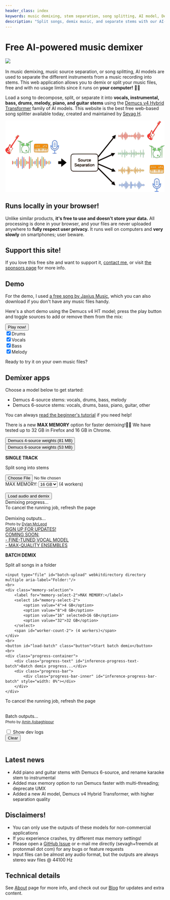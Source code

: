 ```yaml
---
header_class: index
keywords: music demixing, stem separation, song splitting, AI model, Demucs, Transformer, free music demixer, private, unlimited use, in-browser tool
description: "Split songs, demix music, and separate stems with our AI-based tool: free, private, and unlimited use directly in your browser."
---
```

<script src="WavFileEncoder.js" type="module"></script>
<script src="main.js" type="module"></script>
<script src="https://cdn.jsdelivr.net/npm/fflate@0.8.0/umd/index.js"></script>

# Free AI-powered music demixer

<a href="https://theresanaiforthat.com/ai/free-music-demixer/?ref=featured&v=691965" target="_blank"><img width="250" src="https://media.theresanaiforthat.com/featured3.png"></a>

In music demixing, music source separation, or song splitting, AI models are used to separate the different instruments from a music recording into stems. This web application allows you to demix or split your music files, free and with no usage limits since it runs on **your computer!** 🫵🏽

Load a song to decompose, split, or separate it into **vocals, instrumental, bass, drums, melody, piano, and guitar stems** using the [Demucs v4 Hybrid Transformer](https://github.com/facebookresearch/demucs) family of AI models. This website is the best free web-based song splitter available today, created and maintained by [Sevag H](https://github.com/sevagh).
<div class="image-container">
<img class="responsive-img" src="./assets/images/music-demix.webp" alt="music-demixing-diagram"/>
</div>

## Runs locally in your browser!

Unlike similar products, **it's free to use and doesn't store your data.** All processing is done in your browser, and your files are never uploaded anywhere to **fully respect user privacy.** It runs well on computers and **very slowly** on smartphones; user beware.

## Support this site!

If you love this free site and want to support it, [contact me](mailto:sevagh+freemdx@protonmail.com), or visit [the sponsors page](/sponsors) for more info.

## Demo

For the demo, I used [a free song by Jaxius Music](https://www.jaxiusmusic.com/file-share/4a94f6cf-a844-4d72-b849-328829fe158f), which you can also download if you don't have any music files handy.

Here's a short demo using the Demucs v4 HT model; press the play button and toggle sources to add or remove them from the mix:
<div class="demo-container" id="demo-app">
<button id="playButton">Play now!</button>
<br>
<label><input type="checkbox" id="button-drums" checked>Drums</label>
<br>
<label><input type="checkbox" id="button-vocals" checked>Vocals</label>
<br>
<label><input type="checkbox" id="button-bass" checked>Bass</label>
<br>
<label><input type="checkbox" id="button-melody" checked>Melody</label>
</div>

Ready to try it on your own music files?

## Demixer apps

Choose a model below to get started:
* Demucs 4-source stems: vocals, drums, bass, melody
* Demucs 6-source stems: vocals, drums, bass, piano, guitar, other

You can always [read the beginner's tutorial](./getting-started/2023/09/23/Beginners-guide-to-free-stems.html) if you need help!

There is a new **MAX MEMORY** option for faster demixing!🚀🔥 We have tested up to 32 GB in Firefox and 16 GB in Chrome.

<div class="mdx-container" id="mdx-app">
    <div class="overlay" id="overlay-single">
        <div class="loader"></div>
        <button id="load-weights-2">Demucs 4-source weights (81 MB)</button>
        <br>
        <button id="load-weights-3">Demucs 6-source weights (53 MB)</button>
    </div>
    <div class="centered-text">
        <p><b>SINGLE TRACK</b></p>
        <p>Split song into stems</p>
    </div>
    <input type="file" id="audio-upload" aria-label="File:">
    <br>
    <div class="memory-selection">
        <label for="memory-select">MAX MEMORY:</label>
        <select id="memory-select">
            <option value="4">4 GB</option>
            <option value="8">8 GB</option>
            <option value="16" selected>16 GB</option>
            <option value="32">32 GB</option>
        </select>
        <span id="worker-count"> (4 workers)</span>
    </div>
    <br>
    <button id="load-waveform" class="button">Load audio and demix</button>
    <br>
    <div class="progress-container">
        <div class="progress-text" id="inference-progress-text">Demixing progress...</div>
        <div class="progress-bar">
            <div class="progress-bar-inner" id="inference-progress-bar" style="width: 0%"></div>
        </div>
    </div>
To cancel the running job, refresh the page
<br>
<br>
    <div class="output-container">
        <div class="output-text" id="output-progress-text">Demixing outputs...</div>
        <div class="output-link-container" id="output-links">
        </div>
    </div>
    <div class="bottom-right">
 <small>Photo by <a href="https://unsplash.com/@son_of_media?utm_source=unsplash&utm_medium=referral&utm_content=creditCopyText">Dylan McLeod</a></small>
    </div>
</div>

<div class="mdx-container-batch" id="mdx-app-batch">
    <div class="overlay" id="overlay-batch">
        <div class="loader"></div>
        <a href="https://docs.google.com/forms/d/e/1FAIpQLSek_QU_BGd7CL2BLVOLDs7JmTZzcLKJiK5k4ysxoCEMjEGrtA/viewform?usp=sf_link" target="_blank" id="sign-up" class="button-sign-up">
          <span class="sign-up-text">SIGN UP FOR UPDATES!</span>
          <br>
          <span class="sign-up-details">
            <div>COMING SOON:</div>
            <div>- FINE-TUNED VOCAL MODEL</div>
            <div>- MAX-QUALITY ENSEMBLES</div>
          </span>
        </a>
    </div>
    <div class="centered-text">
        <p><b>BATCH DEMIX</b></p>
        <p>Split all songs in a folder</p>
    </div>

    <input type="file" id="batch-upload" webkitdirectory directory multiple aria-label="Folder:"/>
    <br>
    <div class="memory-selection">
        <label for="memory-select-2">MAX MEMORY:</label>
        <select id="memory-select-2">
            <option value="4">4 GB</option>
            <option value="8">8 GB</option>
            <option value="16" selected>16 GB</option>
            <option value="32">32 GB</option>
        </select>
        <span id="worker-count-2"> (4 workers)</span>
    </div>
    <br>
    <button id="load-batch" class="button">Start batch demix</button>
    <br>
    <div class="progress-container">
        <div class="progress-text" id="inference-progress-text-batch">Batch demix progress...</div>
        <div class="progress-bar">
            <div class="progress-bar-inner" id="inference-progress-bar-batch" style="width: 0%"></div>
        </div>
    </div>
To cancel the running job, refresh the page
<br>
<br>
    <div class="output-container">
        <div class="output-text" id="output-progress-text">Batch outputs...</div>
        <div class="output-link-container" id="output-links-batch">
        </div>
    </div>
    <div class="bottom-right">
 <small> Photo by <a href="https://unsplash.com/@llane_a?utm_source=unsplash&utm_medium=referral&utm_content=creditCopyText">Amin Asbaghipour</a></small>
    </div>
</div>

<div id="checkbox">
    <label><input type="checkbox" id="toggleDevLogs"> Show dev logs</label>
    <div id="devLogs" class="hidden">
        <button id="log-clear">Clear</button>
        <div id="terminalContainer">
            <div id="jsTerminal" class="terminal"></div>
            <div id="wasmTerminal" class="terminal"></div>
        </div>
    </div>
</div>
<br>

## Latest news

* Add piano and guitar stems with Demucs 6-source, and rename karaoke stem to instrumental
* Added max memory option to run Demucs faster with multi-threading; deprecate UMX
* Added a new AI model, Demucs v4 Hybrid Transformer, with higher separation quality

## Disclaimers!

* You can only use the outputs of these models for non-commercial applications
* If you experience crashes, try different max memory settings!
* Please open a [GitHub Issue](https://github.com/sevagh/free-music-demixer/issues) or e-mail me directly (sevagh+freemdx at protonmail dot com) for any bugs or feature requests
* Input files can be almost any audio format, but the outputs are always stereo wav files @ 44100 Hz

## Technical details

See [About](/about) page for more info, and check out our [Blog](/blog) for updates and extra content.
